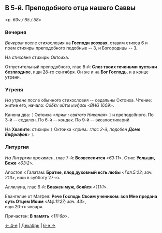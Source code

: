 ## В 5-й. Преподобного отца нашего Саввы

<*p. 60v / 65 / 58*>

### Вечерня

*Вечером* после стихословия на **Господи воззвах**, ставим стихов 6 и поем стихиры преподобного подобные -- 3, 
и Богородицы -- 3. 

На *стиховне* стихиры Октоиха.  

Отпустительный преподобного, глас 8-й: **Слез твоих теченьми пустыни безплодное**, 
ищи [28-го сентября](../09_september/09_28_MES.ru.md). 
Он же и на **Бог Господь**, и в конце утрени. 

### Утреня

*На утрене* после обычного стихословия -- седальны Октоиха. 
Чтение: житие его, начало: *Οὐδὲν οὕτω κινῆσαι* <*BHG 1609*>.
 
Канона два: `[` Октоиха <*прим.: святого Николая*> `]` и преподобного. 
По 3-й -- седален. 
По 6-й -- кондак. 
По 9-й -- эксапостиларий. 

На **Хвалите**: стихиры `[` Октоиха <*прим.: глас 2-й, подобен **Доме Евфрафов***> `]`.  

### Литургия

*На Литургии* прокимен, глас 7-й: **Возвеселится** <*63:11*>. 
Стих: **Услыши, Боже** <*63:2*>. 

Апостол к Галатам: **Братие, плод духовный есть любы** <*Гал.5:22; зач. 213*>, ищи в субботу 27-ю. 

Аллилуиа, глас 6-й: **Блажен муж, бояйся** <*111:1*>. 

Евангелие от Матфея: **Рече Господь Своим учеником: вся Мне предана суть Oтцем Моим** <*Мф.11:27; зач. 43*>,  
ищи 20-го января. 

Причастен: **В память** <*111:6b*>. 

[← 4-е](12_04_MES.ru.md) | [Декабрь](README.md#5-й) | [6-е →](12_06_MES.ru.md)
